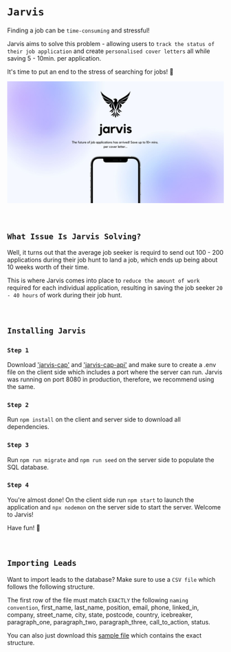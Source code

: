 # `Jarvis`

Finding a job can be `time-consuming` and stressful! 

Jarvis aims to solve this problem - allowing users to `track the status of their job application` and create `personalised cover letters` all while saving 5 - 10min. per application.

It's time to put an end to the stress of searching for jobs! 👊

![image](./jarvis-cover.jpg)


<br />


## `What Issue Is Jarvis Solving?`
Well, it turns out that the average job seeker is requird to send out 100 - 200 applications during their job hunt to land a job, which ends up being about 10 weeks worth of their time. 

This is where Jarvis comes into place to `reduce the amount of work` required for each individual application, resulting in saving the job seeker `20 - 40 hours` of work during their job hunt.


<br />


## `Installing Jarvis`

### `Step 1`

Download ['jarvis-cap'](https://github.com/timohuennebeck/jarvis-cap) and ['jarvis-cap-api'](https://github.com/timohuennebeck/jarvis-cap-api) and make sure to create a .env file on the client side which includes a port where the server can run. Jarvis was running on port 8080 in production, therefore, we recommend using the same.


### `Step 2`

Run `npm install` on the client and server side to download all dependencies.


### `Step 3`

Run `npm run migrate` and `npm run seed` on the server side to populate the SQL database.


### `Step 4`

You're almost done! On the client side run `npm start` to launch the application and `npx nodemon` on the server side to start the server. Welcome to Jarvis!

Have fun! 🌻


<br />


## `Importing Leads`

Want to import leads to the database? Make sure to use a `CSV file` which follows the following structure.

The first row of the file must match `EXACTLY` the following `naming convention`, first_name, last_name, position, email, phone, linked_in, company, street_name, city, state, postcode, country, icebreaker, paragraph_one, paragraph_two, paragraph_three, call_to_action, status.

You can also just download this [sample file](https://docs.google.com/spreadsheets/d/1qk9gSxsAPOP7cHvWGpGWX6rBkPpVtQ1pmisFdqNC7TA/edit#gid=1182257161) which contains the exact structure.
